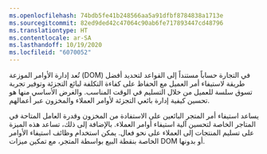 ```yaml
---
ms.openlocfilehash: 74bdb5fe41b248566aa5a91dfbf8784838a1713e
ms.sourcegitcommit: 82ed9ded42c47064c90ab6fe717893447cd48796
ms.translationtype: HT
ms.contentlocale: ar-SA
ms.lasthandoff: 10/19/2020
ms.locfileid: "6070052"
---
```

تُعد إدارة الأوامر الموزعة (DOM) في التجارة حساباً مستنداً إلى القواعد لتحديد أفضل طريقة لاستيفاء أمر العميل مع الحفاظ على كفاءة التكلفة لبائع التجزئة وتوفير تجربة تسوق سلسة للعميل من خلال التسليم في الوقت المناسب. والغرض الأساسي منها هو تحسين كيفية إدارة بائعي التجزئة لأوامر العملاء والمخزون عبر أعمالهم. 

يساعد استيفاء أمر المتجر البائعين على الاستفادة من المخزون وقدرة العامل المتاحة في المتاجر الخاصة لتحسين آلية استيفاء أوامر العملاء. بالإضافة إلى ذلك، تساعد هذه الميزة على تسليم المنتجات إلى العملاء على نحو فعال. يمكن استخدام وظائف استيفاء الأوامر الخاصة بنقطة البيع بواسطة المتجر، مع تمكين ميزات DOM أو بدونها. 

